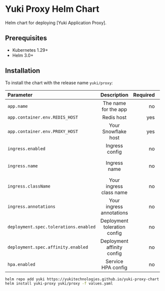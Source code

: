 # Yuki Proxy Helm Chart

Helm chart for deploying [Yuki Application Proxy].

## Prerequisites

-  Kubernetes 1.29+
-  Helm 3.0+

## Installation

To install the chart with the release name `yuki/proxy`:

| Parameter                             |         Description          | Required |      Default       |
|:--------------------------------------|:----------------------------:|---------:|:------------------:|
| `app.name`                            |     The name for the app     |       no |     yuki-proxy     |
| `app.container.env.REDIS_HOST`        |          Redis host          |      yes |        none        |
| `app.container.env.PROXY_HOST`        |     Your Snowflake host      |      yes |        none        |
| `ingress.enabled`                     |        Ingress config        |       no |        true        |
| `ingress.name`                        |         Ingress name         |       no | yuki-proxy-ingress |
| `ingress.className`                   |   Your ingress class name    |       no |        none        |
| `ingress.annotations`                 |   Your ingress annotations   |       no |        none        |
| `deployment.spec.tolerations.enabled` | Deployment toleration config |       no |       false        |
| `deployment.spec.affinity.enabled`    |  Deployment affinity config  |       no |       false        |
| `hpa.enabled`                         |      Service HPA config      |       no |        true        |


```bash
helm repo add yuki https://yukitechnologies.github.io/yuki-proxy-chart
helm install yuki-proxy yuki/proxy -f values.yaml
```


